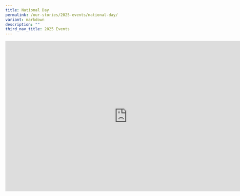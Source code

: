 ```yaml
---
title: National Day
permalink: /our-stories/2025-events/national-day/
variant: markdown
description: ""
third_nav_title: 2025 Events
---
```

<iframe allowfullscreen="true" height="469" width="760" frameborder="0" src="https://docs.google.com/presentation/d/e/2PACX-1vQmrTZYjlxqL1VE-sNDTb79oajUi6IESWlm-7utOv0y9-aMYqY0wMCg0jtQRWwJxb1oxQtb-Mv0oXX7/pubembed?start=true&amp;loop=true&amp;delayms=3000"></iframe>